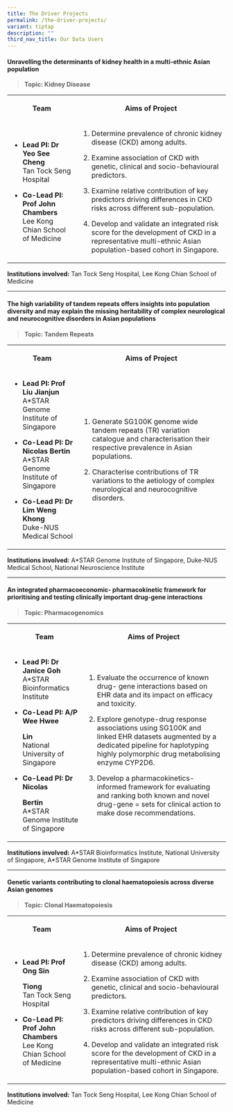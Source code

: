 ```yaml
---
title: The Driver Projects
permalink: /the-driver-projects/
variant: tiptap
description: ""
third_nav_title: Our Data Users
---
```

<h4><strong>Unravelling the determinants of kidney health in a multi-ethnic Asian population</strong></h4>
<blockquote>
<p><strong>Topic: Kidney Disease</strong>
</p>
</blockquote>
<table style="minWidth: 50px">
<colgroup>
<col>
<col>
</colgroup>
<tbody>
<tr>
<th rowspan="1" colspan="1">
<p>Team</p>
</th>
<th rowspan="1" colspan="1">
<p>Aims of Project</p>
</th>
</tr>
<tr>
<td rowspan="1" colspan="1">
<ul data-tight="true" class="tight">
<li>
<p><strong>Lead PI: Dr Yeo See Cheng</strong>
<br>Tan Tock Seng Hospital</p>
</li>
<li>
<p><strong>Co-Lead PI: Prof John Chambers</strong>
<br>Lee Kong Chian School of Medicine</p>
</li>
</ul>
</td>
<td rowspan="1" colspan="1">
<ol data-tight="true" class="tight">
<li>
<p>Determine prevalence of chronic kidney disease (CKD) among adults.</p>
</li>
<li>
<p>Examine association of CKD with genetic, clinical and socio-behavioural
predictors.</p>
</li>
<li>
<p>Examine relative contribution of key predictors driving differences in
CKD risks across different sub-population.</p>
</li>
<li>
<p>Develop and validate an integrated risk score for the development of CKD
in a representative multi-ethnic Asian population-based cohort in Singapore.</p>
</li>
</ol>
</td>
</tr>
</tbody>
</table>
<p><strong>Institutions involved:</strong> Tan Tock Seng Hospital, Lee Kong
Chian School of Medicine</p>
<hr>
<h4><strong>The high variability of tandem repeats offers insights into population diversity and may explain the missing heritability of complex neurological and neurocognitive disorders in Asian populations</strong></h4>
<blockquote>
<p><strong>Topic: Tandem Repeats</strong>
</p>
</blockquote>
<table style="minWidth: 50px">
<colgroup>
<col>
<col>
</colgroup>
<tbody>
<tr>
<th rowspan="1" colspan="1">
<p>Team</p>
</th>
<th rowspan="1" colspan="1">
<p>Aims of Project</p>
</th>
</tr>
<tr>
<td rowspan="1" colspan="1">
<ul data-tight="true" class="tight">
<li>
<p><strong>Lead PI: Prof Liu Jianjun</strong>
<br>A*STAR Genome Institute of Singapore</p>
</li>
<li>
<p><strong>Co-Lead PI: Dr Nicolas Bertin</strong>
<br>A*STAR Genome Institute of Singapore</p>
</li>
<li>
<p><strong>Co-Lead PI: Dr Lim Weng Khong</strong>
<br>Duke-NUS Medical School</p>
</li>
</ul>
</td>
<td rowspan="1" colspan="1">
<ol data-tight="true" class="tight">
<li>
<p>Generate SG100K genome wide tandem repeats (TR) variation catalogue and
characterisation their respective prevalence in Asian populations.</p>
</li>
<li>
<p>Characterise contributions of TR variations to the aetiology of complex
neurological and neurocognitive disorders.</p>
</li>
</ol>
</td>
</tr>
</tbody>
</table>
<p><strong>Institutions involved:</strong> A*STAR Genome Institute of Singapore,
Duke-NUS Medical School, National Neuroscience Institute</p>
<hr>
<h4><strong>An integrated pharmacoeconomic- pharmacokinetic framework for prioritising and testing clinically important drug-gene interactions</strong></h4>
<blockquote>
<p><strong>Topic: Pharmacogenomics</strong>
</p>
</blockquote>
<table style="minWidth: 50px">
<colgroup>
<col>
<col>
</colgroup>
<tbody>
<tr>
<th rowspan="1" colspan="1">
<p>Team</p>
</th>
<th rowspan="1" colspan="1">
<p>Aims of Project</p>
</th>
</tr>
<tr>
<td rowspan="1" colspan="1">
<ul data-tight="true" class="tight">
<li>
<p><strong>Lead PI: Dr Janice Goh</strong>
<br>A*STAR Bioinformatics Institute</p>
</li>
<li>
<p><strong>Co-Lead PI: A/P Wee Hwee</strong>
</p>
<p><strong>Lin</strong>
<br>National University of Singapore</p>
</li>
<li>
<p><strong>Co-Lead PI: Dr Nicolas</strong>
</p>
<p><strong>Bertin</strong>
<br>A*STAR Genome Institute of Singapore</p>
</li>
</ul>
</td>
<td rowspan="1" colspan="1">
<ol data-tight="true" class="tight">
<li>
<p>Evaluate the occurrence of known drug- gene interactions based on EHR
data and its impact on efficacy and toxicity.</p>
</li>
<li>
<p>Explore genotype-drug response associations using SG100K and linked EHR
datasets augmented by a dedicated pipeline for haplotyping highly polymorphic
drug metabolising enzyme CYP2D6.</p>
</li>
<li>
<p>Develop a pharmacokinetics-informed framework for evaluating and ranking
both known and novel drug-gene = sets for clinical action to make dose
recommendations.</p>
</li>
</ol>
</td>
</tr>
</tbody>
</table>
<p><strong>Institutions involved:</strong> A*STAR Bioinformatics Institute,
National University of Singapore, A*STAR Genome Institute of Singapore</p>
<hr>
<h4><strong>Genetic variants contributing to clonal haematopoiesis across diverse Asian genomes</strong></h4>
<blockquote>
<p><strong>Topic: Clonal Haematopoiesis</strong>
</p>
</blockquote>
<table style="minWidth: 50px">
<colgroup>
<col>
<col>
</colgroup>
<tbody>
<tr>
<th rowspan="1" colspan="1">
<p>Team</p>
</th>
<th rowspan="1" colspan="1">
<p>Aims of Project</p>
</th>
</tr>
<tr>
<td rowspan="1" colspan="1">
<ul data-tight="true" class="tight">
<li>
<p><strong>Lead PI: Prof Ong Sin</strong>
</p>
<p><strong>Tiong</strong>
<br>Tan Tock Seng Hospital</p>
</li>
<li>
<p><strong>Co-Lead PI: Prof John Chambers</strong>
<br>Lee Kong Chian School of Medicine</p>
</li>
</ul>
</td>
<td rowspan="1" colspan="1">
<ol data-tight="true" class="tight">
<li>
<p>Determine prevalence of chronic kidney disease (CKD) among adults.</p>
</li>
<li>
<p>Examine association of CKD with genetic, clinical and socio-behavioural
predictors.</p>
</li>
<li>
<p>Examine relative contribution of key predictors driving differences in
CKD risks across different sub-population.</p>
</li>
<li>
<p>Develop and validate an integrated risk score for the development of CKD
in a representative multi-ethnic Asian population-based cohort in Singapore.</p>
</li>
</ol>
</td>
</tr>
</tbody>
</table>
<p><strong>Institutions involved:</strong> Tan Tock Seng Hospital, Lee Kong
Chian School of Medicine</p>
<p></p>